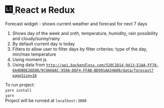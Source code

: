 <h1>
    <a href="https://lectrum.io" target="_blank" rel="noopener noreferrer">
        <img src="./public/logo-woodsmoke.svg" alt="Lectrum favicon" width="25" />
    </a>
	React и Redux
</h1>

Forecast widget - shows current weather and forecast for next 7 days

1) Shows day of the week and onth, temperature, humidity, rain possibility and cloudy/sunny/rainy
2) By default current day is today
3) Filters to allow user to filter days by filter criteries: type of the day, min/max temperature
4) Using moment js
5) Using data from  <code>http://api.backendless.com/520C1D14-9413-E1AA-FF78-6A4DB0E26E00/9C9A66AC-959A-D6F4-FFAB-BD991AA34A00/data/forecast?pageSize=16</code>

To run project:
<br>
<code>yarn install</code><br>
<code>yarn</code><br>
Project will be runned at <code>localhost:3000</code>
